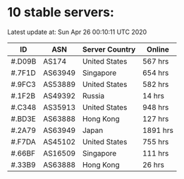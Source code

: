 # 10 stable servers:

Latest update at: Sun Apr 26 00:10:11 UTC 2020

| ID | ASN | Server Country | Online |
| -- | --- | -------------- | ------ |
| #.D09B | AS174 | United States | 567 hrs |
| #.7F1D | AS63949 | Singapore | 654 hrs |
| #.9FC3 | AS53889 | United States | 582 hrs |
| #.1F2B | AS49392 | Russia | 14 hrs |
| #.C348 | AS35913 | United States | 948 hrs |
| #.BD3E | AS63888 | Hong Kong | 127 hrs |
| #.2A79 | AS63949 | Japan | 1891 hrs |
| #.F7DA | AS45102 | United States | 755 hrs |
| #.66BF | AS16509 | Singapore | 111 hrs |
| #.33B9 | AS63888 | Hong Kong | 26 hrs |

